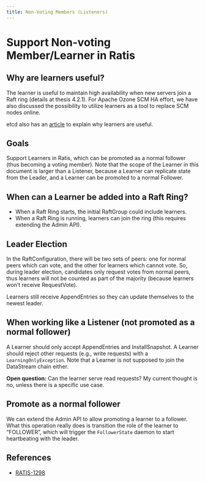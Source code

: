 ```yaml
---
title: Non-Voting Members (Listeners)
---
```


# Support Non-voting Member/Learner in Ratis

## Why are learners useful?

The learner is useful to maintain high availability when new servers join a Raft ring (details at thesis 4.2.1). For Apache Ozone SCM HA effort, we have also discussed the possibility to utilize learners as a tool to replace SCM nodes online.

etcd also has an [article](https://etcd.io/docs/v3.5/learning/design-learner/) to explain why learners are useful.

## Goals

Support Learners in Ratis, which can be promoted as a normal follower (thus becoming a voting member). Note that the scope of the Learner in this document is larger than a Listener, because a Learner can replicate state from the Leader, and a Learner can be promoted to a normal Follower.

## When can a Learner be added into a Raft Ring?

*   When a Raft Ring starts, the initial RaftGroup could include learners.
*   When a Raft Ring is running, learners can join the ring (this requires extending the Admin API).

## Leader Election

In the RaftConfiguration, there will be two sets of peers: one for normal peers which can vote, and the other for learners which cannot vote. So, during leader election, candidates only request votes from normal peers, thus learners will not be counted as part of the majority (because learners won’t receive RequestVote).

Learners still receive AppendEntries so they can update themselves to the newest leader.

## When working like a Listener (not promoted as a normal follower)

A Learner should only accept AppendEntries and InstallSnapshot. A Learner should reject other requests (e.g., write requests) with a `LearningOnlyException`. Note that a Learner is not supposed to join the DataStream chain either.

**Open question:** Can the learner serve read requests?
My current thought is no, unless there is a specific use case.

## Promote as a normal follower

We can extend the Admin API to allow promoting a learner to a follower. What this operation really does is transition the role of the learner to “FOLLOWER”, which will trigger the `FollowerState` daemon to start heartbeating with the leader.

## References

*   [RATIS-1298](https://issues.apache.org/jira/browse/RATIS-1298)
